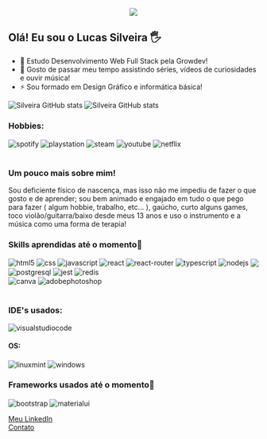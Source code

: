 <p align="center"><img src="https://i.imgur.com/A6bWGFl.gif"/></p>

## Olá! Eu sou o Lucas Silveira 🖐️

- 🔭 Estudo Desenvolvimento Web Full Stack pela Growdev!
- 👯 Gosto de passar meu tempo assistindo séries, vídeos de curiosidades e ouvir música!
- ⚡ Sou formado em Design Gráfico e informática básica!

![Silveira GitHub stats](https://github-readme-stats.vercel.app/api?username=eusouolukkas&show_icons=true&theme=dracula&count_private=true)
![Silveira GitHub stats](https://github-readme-stats.vercel.app/api?username=eusouolukkas&theme=blue-green)


### Hobbies:

<div style="display: inline_block">
  <img align="center" alt="spotify" src="https://img.shields.io/badge/Spotify-1ED760?&style=for-the-badge&logo=spotify&logoColor=white" />
  <img align="center" alt="playstation" src="https://img.shields.io/badge/PlayStation-003791?style=for-the-badge&logo=playstation&logoColor=white" /> 
  <img align="center" alt="steam" src="https://img.shields.io/badge/Steam-000000?style=for-the-badge&logo=steam&logoColor=white" />
  <img align="center" alt="youtube" src="https://img.shields.io/badge/YouTube-FF0000?style=for-the-badge&logo=youtube&logoColor=white" /> 
  <img align="center" alt="netflix" src="https://img.shields.io/badge/Netflix-E50914?style=for-the-badge&logo=netflix&logoColor=white" /> 
</div><br/>


### Um pouco mais sobre mim!  

Sou deficiente físico de nascença, mas isso não me impediu de fazer o que gosto e de aprender; sou bem animado e engajado em tudo o que pego para fazer ( algum hobbie, trabalho, etc... ), gaúcho, curto alguns games, toco violão/guitarra/baixo desde meus 13 anos e uso o instrumento e a música como uma forma de terapia!

### Skills aprendidas até o momento:scroll:

<div style="display: inline_block">
  <img align="center" alt="html5" src="https://img.shields.io/badge/HTML5-E34F26?style=for-the-badge&logo=html5&logoColor=white" />
  <img align="center" alt="css" src="https://img.shields.io/badge/CSS-239120?&style=for-the-badge&logo=css3&logoColor=white" />
  <img align="center" alt="javascript" src="https://img.shields.io/badge/JavaScript-F7DF1E?style=for-the-badge&logo=javascript&logoColor=black" />
  <img align="center" alt="react" src="https://img.shields.io/badge/React-20232A?style=for-the-badge&logo=react&logoColor=61DAFB" />
  <img align="center" alt="react-router" src="https://img.shields.io/badge/React_Router-CA4245?style=for-the-badge&logo=react-router&logoColor=white" />
  <img align="center" alt="typescript" src="https://img.shields.io/badge/TypeScript-007ACC?style=for-the-badge&logo=typescript&logoColor=white" /> 
  <img align="center" alt="nodejs" src="https://img.shields.io/badge/Node.js-43853D?style=for-the-badge&logo=node.js&logoColor=white" />
  <img align="center" alt"mysql" src="https://img.shields.io/badge/MySQL-00000F?style=for-the-badge&logo=mysql&logoColor=white" />
  <img align="center" alt="postgresql" src="https://img.shields.io/badge/PostgreSQL-316192?style=for-the-badge&logo=postgresql&logoColor=white" />
  <img align="center" alt="jest" src="https://img.shields.io/badge/Jest-323330?style=for-the-badge&logo=Jest&logoColor=white" />
  <img align="center" alt="redis" src="https://img.shields.io/badge/redis-%23DD0031.svg?&style=for-the-badge&logo=redis&logoColor=white" />
  </br>
  <img align="center" alt="canva" src="https://img.shields.io/badge/Canva-%2300C4CC.svg?&style=for-the-badge&logo=Canva&logoColor=white" />
  <img align="center" alt="adobephotoshop" src="https://img.shields.io/badge/Adobe%20Photoshop-31A8FF?style=for-the-badge&logo=Adobe%20Photoshop&logoColor=black" />
  </div><br/>


### IDE's usados:

<img align="center" alt="visualstudiocode" src="https://img.shields.io/badge/Visual_Studio_Code-0078D4?style=for-the-badge&logo=visual%20studio%20code&logoColor=white" />


#### OS:

<img align="center" alt="linuxmint" src="https://img.shields.io/badge/Linux_Mint-87CF3E?style=for-the-badge&logo=linux-mint&logoColor=white" />
<img align="center" alt="windows" src="https://img.shields.io/badge/Windows-0078D6?style=for-the-badge&logo=windows&logoColor=white" /> 


### Frameworks usados até o momento:hammer:

<img align="center" alt="bootstrap" src="https://img.shields.io/badge/Bootstrap-563D7C?style=for-the-badge&logo=bootstrap&logoColor=white" />
<img align="center" alt="materialui" src="https://img.shields.io/badge/Material--UI-0081CB?style=for-the-badge&logo=material-ui&logoColor=white" /> 

<a href="https://www.linkedin.com/in/lucas-roennau-silveira-b50b05214/">Meu LinkedIn</a>
<br/>
<a href="https://mail.google.com/mail/u/1/#inbox?compose=CllgCJNsvPnRwrJNKMHRbCCgRRLzMflzJSNZjZNXfPsSxClfDpVdzhZJzKDptCFRGFXNrCVvdRL">Contato</a>
